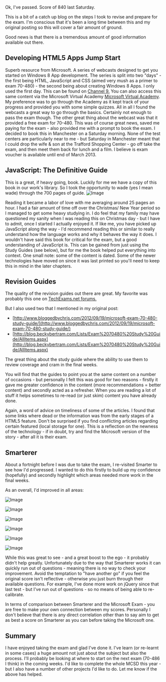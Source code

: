 Ok, I've passed.  Score of 840 last Saturday.

This is a bit of a catch up blog on the steps I took to revise and prepare for the exam.  I'm conscious that it's been a long time between this and my original posting so this will cover a fair amount of ground.

Good news is that there is a tremendous amount of good information available out there.


## Developing HTML5 Apps Jump Start
Superb resource from Microsoft.  A series of webcasts designed to get you started on Windows 8 App development.  The series is split into two "days" - the first being HTML, JavaScript and CSS (aimed very mush as a primer to exam 70-480) - the second being about creating Windows 8 Apps.
I only used the first day.  This can be found on [Channel 9.](http://channel9.msdn.com/Series/Developing-HTML-5-Apps-Jump-Start/Developing-HTML5-Apps-Jump-Start-01a-HTML5-Semantic-Structure-Part-1)  You can also access this same content via the Microsoft Virtual Academy [Microsoft Virtual Academy](https://www.microsoftvirtualacademy.com/tracks/developing-html5-apps-jump-start).  My preference was to go through the Academy as it kept track of your progress and provided you with some simple quizzes.
All in all I found the webcasts a great way to go through the basics.  Certainly not enough to pass the exam though.
The other great thing about the webcast was that it provided a free exam for 70-480.  This was of course great news, saved me paying for the exam - also provided me with a prompt to book the exam.  I decided to book this in Manchester on a Saturday morning.  None of the test centers are particularly near to me - but Saturday in Manchester meant that I could drop the wife &amp; son at the Trafford Shopping Center - go off take the exam, and then meet them back for lunch and a film.
I believe is exam voucher is available until end of March 2013.
## JavaScript: The Definitive Guide
This is a great, if heavy going, book.  Luckily for me we have a copy of this book in our work's library.  So I took the opportunity to wade (yes I mean wade) through the 700 pages of guide.
![Image](/media/blog/70-480-result/javascript-definitive-guide.jpg)

Reading it became a labor of love with me averaging around 25 pages an hour.  I had a fair amount of time off over the Christmas/ New Year period so I managed to get some heavy studying in.  I do feel that my family may have questioned my sanity when I was reading this on Christmas day - but I have to admit, once I started I actually enjoyed it.
If like me, you have picked up JavaScript along the way - I'd recommend reading this or similar to really understand how the language works and why it behaves the way it does.
I wouldn't have said this book for critical for the exam, but a good understanding of JavaScript is.  This can be gained from just using the Study Guides (see below), but for me the book helped put everything into context.
One small note: some of the content is dated.  Some of the newer technologies have moved on since it was last printed so you'll need to keep this in mind in the later chapters.
## Revision Guides
The quality of the revision guides out there are great.  My favorite was probably this one on [TechExams.net forums.](http://www.techexams.net/forums/microsoft-developers-certifications/79076-70-480-programming-html5-javascript-css3.html)

But I also used two that I mentioned in my original post:


* [http://www.bloggedbychris.com/2012/09/19/microsoft-exam-70-480-study-guide/](http://www.bloggedbychris.com/2012/09/19/microsoft-exam-70-480-study-guide/)
* [http://blog.beckybertram.com/Lists/Exam%2070480%20Study%20Guide/AllItems.aspx](http://blog.beckybertram.com/Lists/Exam%2070480%20Study%20Guide/AllItems.aspx)

The great thing about the study guide where the ability to use them to review coverage and cram in the final weeks.

You will find that the guides to point you at the same content on a number of occasions - but personally I felt this was good for two reasons - firstly it gave me greater confidence in the content (more recommendations = better content) and secondly acted as a refresher.  When you are reading a lot of stuff it helps sometimes to re-read (or just skim) content you have already done.

Again, a word of advice on timeliness of some of the articles.  I found that some links where dead or the information was from the early stages of a HTML5 feature.  Don't be surprised if you find conflicting articles regarding certain featured (local storage for one).  This is a reflection on the newness of the technology - if in doubt, try and find the Microsoft version of the story - after all it is their exam.

## Smarterer
About a fortnight before I was due to take the exam, I re-visited Smarter to see how I'd progressed.  I wanted to do this firstly to build up my confidence (hopefully) and secondly highlight which areas needed more work in the final weeks.

As an overall, I'd improved in all areas:

![Image](/media/blog/70-480-result/html.png)

![Image](/media/blog/70-480-result/html5.png)

![Image](/media/blog/70-480-result/css.png)

![Image](/media/blog/70-480-result/css3.png)
 
![Image](/media/blog/70-480-result/javascript.png)

![Image](/media/blog/70-480-result/jquery.png)


While this was great to see - and a great boost to the ego - it probably didn't help greatly.  Unfortunately due to the way that Smarterer works it can quickly run out of questions - meaning there is no way to check your improvement.  Avoid the temptation to "have another go" if you feel the original score isn't reflective - otherwise you just burn through their available questions.  For example, I've done more work on jQuery since that last test - but I've run out of questions - so no means of being able to re-calibrate.

In terms of comparison between Smarterer and the Microsoft Exam - you are free to make your own connection between my scores.  Personally I don't believe that there is any direct correlation other than to say aim to get as best a score on Smarterer as you can before taking the Microsoft one.

## Summary
I have enjoyed taking the exam and glad I've done it.  I've learn (or re-learnt in some cases) a huge amount not just about the subject but also the process.
I'll probably be looking at where to start on the next exam (70-486 I think) in the coming weeks.  I'd like to complete the whole MCSD this year - but I also have a number of other projects I'd like to do.
Let me know if the above has helped.
